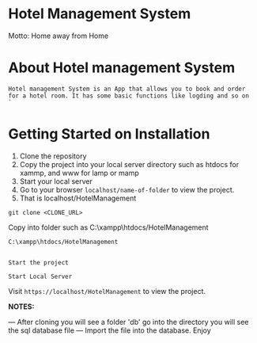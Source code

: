 # Hotel Management System

Motto: Home away from Home

# About Hotel management System

	Hotel management System is an App that allows you to book and order for a hotel room. It has some basic functions like logding and so on		`	

# Getting Started on Installation

1. Clone the repository
2. Copy the project into your local server directory such as htdocs for xammp, and www for lamp or mamp
3. Start your local server
4. Go to your browser `localhost/name-of-folder` to view the project.
5. That is localhost/HotelManagement




```
git clone <CLONE_URL>
```

Copy into folder such as C:\xampp\htdocs/HotelManagement

```
C:\xampp\htdocs/HotelManagement
```

```

Start the project
```

`Start Local Server`

Visit `https://localhost/HotelManagement` to view the project.

**NOTES:**

&mdash; After cloning you will see a folder 'db' go into the directory you will see the sql database file
&mdash; Import the file into the database. Enjoy


